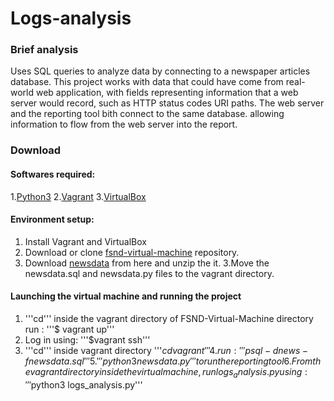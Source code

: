 # Logs-analysis

### Brief analysis 
Uses SQL queries to analyze data by connecting to a newspaper articles database. This project works with data that could have come from real-world web application, with fields representing information that a web server would record, such as HTTP status codes URI paths. The web server and the reporting tool bith connect to the same database. allowing information to flow from the web server into the report.

### Download

#### Softwares required:
1.[Python3](https://www.python.org/)
2.[Vagrant](https://www.vagrantup.com/)
3.[VirtualBox](https://www.virtualbox.org/)

#### Environment setup:
1. Install Vagrant and VirtualBox
2. Download or clone [fsnd-virtual-machine](https://github.com/udacity/fullstack-nanodegree-vm) repository.
3. Download [newsdata](https://d17h27t6h515a5.cloudfront.net/topher/2016/August/57b5f748_newsdata/newsdata.zip) from here and unzip the it.
3.Move the newsdata.sql  and newsdata.py files to the vagrant directory.

#### Launching the virtual machine and running the project
1. '''cd''' inside the vagrant directory of FSND-Virtual-Machine directory run :
'''$ vagrant up'''
2. Log in using:
'''$vagrant ssh'''
3. '''cd''' inside vagrant directory
'''$cd vagrant'''
4.run:
'''psql -d news -f newsdata.sql'''
5.'''python3 newsdata.py''' to run the reporting tool
6.From the vagrant directory inside the virtual machine, run logs_analysis.py using:
'''$python3 logs_analysis.py'''


